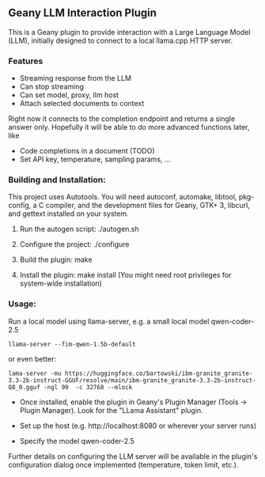 ## Geany LLM Interaction Plugin

This is a Geany plugin to provide interaction with a Large Language Model
(LLM), initially designed to connect to a local llama.cpp HTTP server.

### Features
- Streaming response from the LLM
- Can stop streaming 
- Can set model, proxy, llm host
- Attach selected documents to context


Right now it connects to the completion endpoint and returns a single answer only.
Hopefully it will be able to do more advanced functions later, like
- Code completions in a document (TODO)
- Set API key, temperature, sampling params, ...

### Building and Installation:

This project uses Autotools. You will need autoconf, automake, libtool,
pkg-config, a C compiler, and the development files for Geany, GTK+ 3,
libcurl, and gettext installed on your system.

1. Run the autogen script:
   ./autogen.sh

2. Configure the project:
   ./configure

3. Build the plugin:
   make

4. Install the plugin:
   make install
   (You might need root privileges for system-wide installation)

### Usage:

Run a local model using llama-server, e.g. a small local model qwen-coder-2.5

```
llama-server --fim-qwen-1.5b-default
```

or even better:

```
lama-server -mu https://huggingface.co/bartowski/ibm-granite_granite-3.3-2b-instruct-GGUF/resolve/main/ibm-granite_granite-3.3-2b-instruct-Q8_0.gguf -ngl 99  -c 32768 --mlock
```

- Once installed, enable the plugin in Geany's Plugin Manager (Tools -> Plugin Manager).
Look for the "LLama Assistant" plugin.

- Set up the host (e.g. http://localhost:8080 or wherever your server runs)

- Specify the model qwen-coder-2.5

Further details on configuring the LLM server will be available in the
plugin's configuration dialog once implemented (temperature, token limit, etc.).

